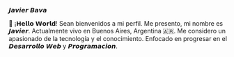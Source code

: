 𝙅𝙖𝙫𝙞𝙚𝙧 𝘽𝙖𝙫𝙖

👋 ¡𝗛𝗲𝗹𝗹𝗼 𝗪𝗼𝗿𝗹𝗱!  Sean bienvenidos a mi perfil. Me presento, mi nombre es 𝙅𝙖𝙫𝙞𝙚𝙧. Actualmente vivo en Buenos Aires, Argentina 🇦🇷. Me considero un apasionado de la tecnología y el conocimiento. Enfocado en progresar en el 𝘿𝙚𝙨𝙖𝙧𝙧𝙤𝙡𝙡𝙤 𝙒𝙚𝙗 y 𝙋𝙧𝙤𝙜𝙧𝙖𝙢𝙖𝙘𝙞𝙤𝙣.

